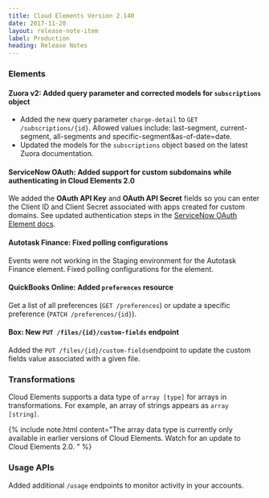 ```yaml
---
title: Cloud Elements Version 2.140
date: 2017-11-20
layout: release-note-item
label: Production
heading: Release Notes
---
```


### Elements

#### Zuora v2: Added query parameter and corrected models for `subscriptions` object

* Added the new query parameter `charge-detail` to `GET /subscriptions/{id}`. Allowed values include: last-segment, current-segment, all-segments and specific-segment&as-of-date=date.
* Updated the models for the `subscriptions` object based on the latest Zuora documentation.

#### ServiceNow OAuth: Added support for custom subdomains while authenticating in Cloud Elements 2.0

We added the **OAuth API Key** and **OAuth API Secret** fields so you can enter the Client ID and Client Secret associated with apps created for custom domains. See updated authentication steps in the [ServiceNow OAuth Element docs](/docs/elements/servicenow-oauth/setup.html).

#### Autotask Finance: Fixed polling configurations

Events were not working in the Staging environment for the Autotask Finance element. Fixed polling configurations for the element.

#### QuickBooks Online: Added `preferences` resource

Get a list of all preferences (`GET /preferences`) or update a specific preference (`PATCH /preferences/{id}`).

#### Box: New `PUT /files/{id}/custom-fields` endpoint

Added the `PUT /files/{id}/custom-fields`endpoint to update the custom fields value associated with a given file.

### Transformations

Cloud Elements supports a data type of `array [type]` for arrays in transformations. For example, an array of strings appears as `array [string]`.

{% include note.html content="The array data type is currently only available in earlier versions of Cloud Elements. Watch for an update to Cloud Elements 2.0.  " %}

### Usage APIs

Added additional `/usage` endpoints to monitor activity in your accounts.
